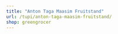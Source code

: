 ```yaml
---
title: "Anton Taga Maasim Fruitstand"
url: /tupi/anton-taga-maasim-fruitstand/
shop: greengrocer
---
```

